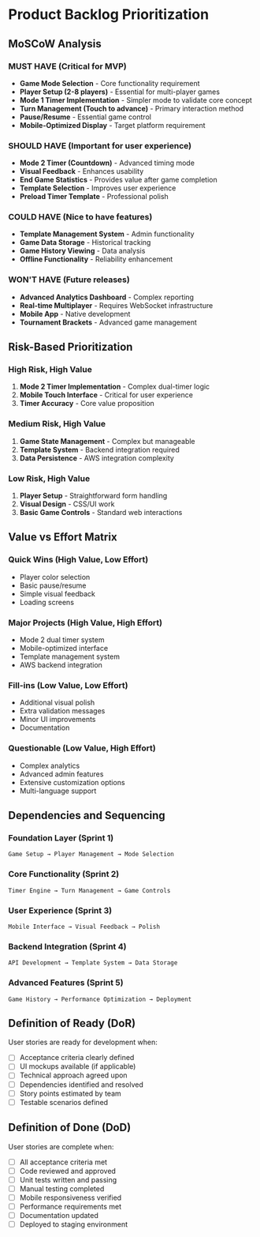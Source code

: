 # Product Backlog Prioritization

## MoSCoW Analysis

### MUST HAVE (Critical for MVP)
- **Game Mode Selection** - Core functionality requirement
- **Player Setup (2-8 players)** - Essential for multi-player games
- **Mode 1 Timer Implementation** - Simpler mode to validate core concept
- **Turn Management (Touch to advance)** - Primary interaction method
- **Pause/Resume** - Essential game control
- **Mobile-Optimized Display** - Target platform requirement

### SHOULD HAVE (Important for user experience)
- **Mode 2 Timer (Countdown)** - Advanced timing mode
- **Visual Feedback** - Enhances usability
- **End Game Statistics** - Provides value after game completion
- **Template Selection** - Improves user experience
- **Preload Timer Template** - Professional polish

### COULD HAVE (Nice to have features)
- **Template Management System** - Admin functionality
- **Game Data Storage** - Historical tracking
- **Game History Viewing** - Data analysis
- **Offline Functionality** - Reliability enhancement

### WON'T HAVE (Future releases)
- **Advanced Analytics Dashboard** - Complex reporting
- **Real-time Multiplayer** - Requires WebSocket infrastructure
- **Mobile App** - Native development
- **Tournament Brackets** - Advanced game management

## Risk-Based Prioritization

### High Risk, High Value
1. **Mode 2 Timer Implementation** - Complex dual-timer logic
2. **Mobile Touch Interface** - Critical for user experience
3. **Timer Accuracy** - Core value proposition

### Medium Risk, High Value
1. **Game State Management** - Complex but manageable
2. **Template System** - Backend integration required
3. **Data Persistence** - AWS integration complexity

### Low Risk, High Value
1. **Player Setup** - Straightforward form handling
2. **Visual Design** - CSS/UI work
3. **Basic Game Controls** - Standard web interactions

## Value vs Effort Matrix

### Quick Wins (High Value, Low Effort)
- Player color selection
- Basic pause/resume
- Simple visual feedback
- Loading screens

### Major Projects (High Value, High Effort)
- Mode 2 dual timer system
- Mobile-optimized interface
- Template management system
- AWS backend integration

### Fill-ins (Low Value, Low Effort)
- Additional visual polish
- Extra validation messages
- Minor UI improvements
- Documentation

### Questionable (Low Value, High Effort)
- Complex analytics
- Advanced admin features
- Extensive customization options
- Multi-language support

## Dependencies and Sequencing

### Foundation Layer (Sprint 1)
```
Game Setup → Player Management → Mode Selection
```

### Core Functionality (Sprint 2)
```
Timer Engine → Turn Management → Game Controls
```

### User Experience (Sprint 3)
```
Mobile Interface → Visual Feedback → Polish
```

### Backend Integration (Sprint 4)
```
API Development → Template System → Data Storage
```

### Advanced Features (Sprint 5)
```
Game History → Performance Optimization → Deployment
```

## Definition of Ready (DoR)

User stories are ready for development when:
- [ ] Acceptance criteria clearly defined
- [ ] UI mockups available (if applicable)
- [ ] Technical approach agreed upon
- [ ] Dependencies identified and resolved
- [ ] Story points estimated by team
- [ ] Testable scenarios defined

## Definition of Done (DoD)

User stories are complete when:
- [ ] All acceptance criteria met
- [ ] Code reviewed and approved
- [ ] Unit tests written and passing
- [ ] Manual testing completed
- [ ] Mobile responsiveness verified
- [ ] Performance requirements met
- [ ] Documentation updated
- [ ] Deployed to staging environment